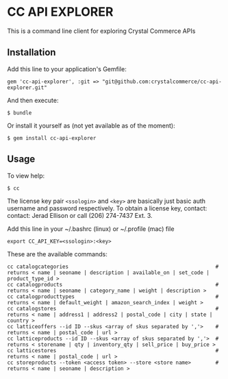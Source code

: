 # CC API EXPLORER

This is a command line client for exploring Crystal Commerce APIs

## Installation

Add this line to your application's Gemfile:

    gem 'cc-api-explorer', :git => "git@github.com:crystalcommerce/cc-api-explorer.git"

And then execute:

    $ bundle

Or install it yourself as (not yet available as of the moment):

    $ gem install cc-api-explorer

## Usage

To view help:

    $ cc

The license key pair `<ssologin>` and `<key>` are basically just basic auth username and password respectively.
To obtain a license key, contact: contact: Jerad Ellison or call (206) 274-7437 Ext. 3.

Add this line in your ~/.bashrc (linux) or ~/.profile (mac) file

    export CC_API_KEY=<ssologin>:<key>

These are the available commands:

    cc catalogcategories                                                # returns < name | seoname | description | available_on | set_code | product_type_id >
    cc catalogproducts                                                  # returns < name | seoname | category_name | weight | description >
    cc catalogproducttypes                                              # returns < name | default_weight | amazon_search_index | weight >
    cc catalogstores                                                    # returns < name | address1 | address2 | postal_code | city | state | country >
    cc latticeoffers --id ID --skus <array of skus separated by ','>    # returns < name | postal_code | url >
    cc latticeproducts --id ID --skus <array of skus separated by ','>  # returns < storename | qty | inventory_qty | sell_price | buy_price > 
    cc latticestores                                                    # returns < name | postal_code | url >
    cc storeproducts --token <access token> --store <store name>        # returns < name | seoname | description >
